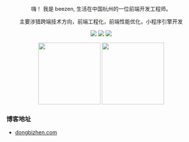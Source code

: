 <div align="center">
  <p>嗨！ 我是 beezen, 生活在中国杭州的一位前端开发工程师。</p>
  <p>主要涉猎跨端技术方向，前端工程化，前端性能优化，小程序引擎开发</p>
  <p>
    <img src="https://img.shields.io/github/followers/beezen" />
    <img src="https://img.shields.io/github/stars/beezen">
    <img src="https://visitor-badge.laobi.icu/badge?page_id=beezen.beezen.README.md" />
  </p>
  <p>
    <img
      src="https://github-readme-stats.vercel.app/api?username=beezen&theme=dark&show_icons=true"
      height="165"
    />
    <img
      src="https://github-readme-stats.vercel.app/api/top-langs/?username=beezen&layout=compact&theme=dark"
      height="165"
    />
  </p>
</div>

### 博客地址

- [dongbizhen.com](http://www.dongbizhen.com)
